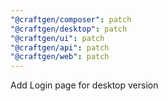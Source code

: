```yaml
---
"@craftgen/composer": patch
"@craftgen/desktop": patch
"@craftgen/ui": patch
"@craftgen/api": patch
"@craftgen/web": patch
---
```


Add Login page for desktop version
